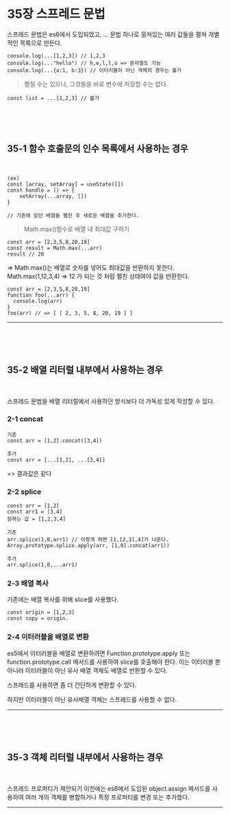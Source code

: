 # 35장 스프레드 문법

스프레드 문법은 es6에서 도입되었고, ... 문법 하나로 뭉쳐있는 여러 값들을 펼쳐 개별적인 목록으로 만든다.

```
console.log(...[1,2,3]) // 1,2,3
console.log(..."hello") // h,e,l,l,o => 문자열도 가능
console.log(...{a:1, b:3}) // 이터러블이 아닌 객체의 경우는 불가
```

> 펼칠 수는 있으나, 그것들을 바로 변수에 저장할 수는 없다.

```
const list = ...[1,2,3] // 불가
```

<br>
<br>
<br>

## 35-1 함수 호출문의 인수 목록에서 사용하는 경우

<br>

```
(ex)
const [array, setArray] = useState([])
const handle = () => {
    setArray(...array, [])
}

// 기존에 있던 배열을 펼친 후 새로운 배열을 추가한다.
```

> Math.max()함수로 배열 내 최대값 구하기

```
const arr = [2,3,5,8,20,19]
const result = Math.max(...arr)
result // 20
```

=> Math.max()는 배열로 숫자를 넣어도 최대값을 반환하지 못한다.
Math.max(1,12,3,4) => 12 가 되는 것 처럼 펼친 상태여야 값을 반환한다.

```
const arr = [2,3,5,8,20,19]
function foo(...arr) {
  console.log(arr)
}
foo(arr) // => [ [ 2, 3, 5, 8, 20, 19 ] ]
```

---

<br>
<br>
<br>

## 35-2 배열 리터럴 내부에서 사용하는 경우

<br>

스프레드 문법을 배열 리터럴에서 사용하던 방식보다 더 가독성 있게 작성할 수 있다.

### 2-1 concat

```
기존
const arr = [1,2].concat([3,4])

추가
const arr = [...[1,2], ...[3,4]]
```

=> 결과값은 같다

### 2-2 splice

```
const arr = [1,2]
const arr1 = [3,4]
원하는 값 = [1,2,3,4]

기존
arr.splice(1,0,arr1) // 이렇게 하면 [1,[2,3],4]가 나온다.
Array.prototype.splice.apply(arr, [1,0].concat(arr1))

추가
arr.splice(1,0,...arr1)
```

### 2-3 배열 복사

기존에는 배열 복사를 위해 slice를 사용했다.

```
const origin = [1,2,3]
const copy = origin.
```

### 2-4 이터러블을 배열로 변환

es5에서 이터러블을 배열로 변환하려면 Function.prototype.apply 또는 function.prototype.call 메서드를 사용하여 slice를 호출해야 한다. 이는 이터러블 뿐 아니라 이터러블이 아닌 유사 배열 객체도 배열로 반환할 수 있다.

스프레드를 사용하면 좀 더 간단하게 변환할 수 있다.

하지만 이터러블이 아닌 유사배열 객체는 스프레드를 사용할 수 없다.

---

<br>
<br>
<br>

## 35-3 객체 리터럴 내부에서 사용하는 경우

<br>

스프레드 프로퍼티가 제안되기 이전에는 es6에서 도입된 object.assign 메서드를 사용하여 여러 개의 객체를 병합하거나 특정 프로퍼티를 변경 또는 추가했다.

---

<br>
<br>
<br>
